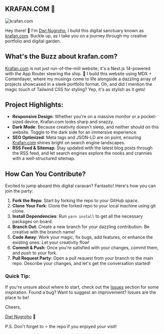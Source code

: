 ## KRAFAN.COM 🚀

![krafan.com](https://krafan.com/images/og.png)

Hey there! 👋 I'm [Dwi Nugroho](https://github.com/DwiNugroho), I build this digital sanctuary known as [krafan.com](https://krafan.com). Buckle up, as I take you on a journey through my creative portfolio and digital garden.

## What's the Buzz about krafan.com?

[Krafan.com](https://krafan.com) is not just run-of-the-mill website; it's a Next.js 14-powered with the App Router steering the ship. 🚢 I build this website using MDX + Contentlayer, where my musings come to life alongside a dazzling array of projects showcased in a sleek portfolio format. Oh, and did I mention the magic touch of Tailwind CSS for styling? Yep, it's as stylish as it gets!

## Project Highlights:

- **Responsive Design**: Whether you're on a massive monitor or a pocket-sized device, Krafan.com looks sharp and snazzy.
- **Dark Mode**: Because creativity doesn't sleep, and neither should on this website. Toggle to the dark side for an immersive experience.
- **SEO Optimized**: Meta tags and JSON-LD are on point, ensuring [Krafan.com](https://krafan.com) shines bright on search engine landscapes.
- **RSS Feed & Sitemap**: Stay updated with the latest blog posts through the RSS feed, and let search engines explore the nooks and crannies with a well-structured sitemap.

## How Can You Contribute?

Excited to jump aboard this digital caravan? Fantastic! Here's how you can join the party:

1. **Fork the Repo**: Start by forking the repo to your GitHub space.
2. **Clone Your Fork**: Clone the forked repo to your local machine using git clone.
3. **Install Dependencies**: Run `yarn install` to get all the necessary packages on board.
4. **Branch Out**: Create a new branch for your dazzling contribution. Be creative with the branch name!
5. **Code Away**: Work your magic, fix bugs, add features, or enhance the existing ones. Let your creativity flow!
6. **Commit & Push**: Once you're satisfied with your changes, commit them, and push to your fork.
7. **Pull Request Party**: Open a pull request from your branch to the main repo. Describe your changes, and let's get the conversation started!

### Quick Tip:

If you're unsure about where to start, check out the [Issues](https://github.com/DwiNugroho/krafan.com/issues) section for some inspiration. Found a bug? Want to suggest an improvement? Issues are the place to be!

Cheers,

[Dwi Nugroho](https://github.com/DwiNugroho) 🚀

P.S. Don't forget to ⭐️ the repo if you enjoyed your visit!
